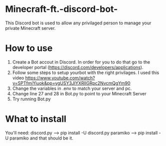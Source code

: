 # Minecraft-ft.-discord-bot-
This Discord bot is used to allow any privilaged person to manage your private Minecraft server.
# How to use
1. Create a Bot accout in Discord. In order for you to  do that go to the developer portal (https://discord.com/developers/applications).
2. Follow some steps to setup yourbot with the right privilages. I used this video https://www.youtube.com/watch?v=SPTfmiYiuok&pp=ygUSY3JlYXRlIGRpc2NvcmQgYm90
3. Change the variables in .env to match your server and pc.
4. Change line 27 and 28 in Bot.py to point to your Minecraft Server
5. Try running Bot.py
# What to install
You'll need:
discord.py -->   pip install -U discord.py
paramiko -->     pip install -U paramiko
and that should be it.
